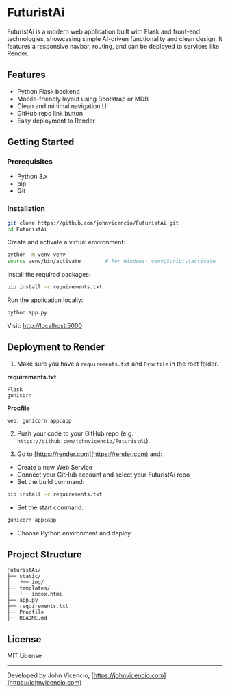 # FuturistAi

FuturistAi is a modern web application built with Flask and front-end technologies, showcasing simple AI-driven functionality and clean design. It features a responsive navbar, routing, and can be deployed to services like Render.

## Features

- Python Flask backend
- Mobile-friendly layout using Bootstrap or MDB
- Clean and minimal navigation UI
- GitHub repo link button
- Easy deployment to Render

## Getting Started

### Prerequisites

- Python 3.x
- pip
- Git

### Installation

```bash
git clone https://github.com/johnvicencio/FuturistAi.git
cd FuturistAi
```

Create and activate a virtual environment:

```bash
python -m venv venv
source venv/bin/activate        # For Windows: venv\Scripts\activate
```

Install the required packages:

```bash
pip install -r requirements.txt
```

Run the application locally:

```bash
python app.py
```

Visit: [http://localhost:5000](http://localhost:5000)

## Deployment to Render

1. Make sure you have a `requirements.txt` and `Procfile` in the root folder.

**requirements.txt**
```
Flask
gunicorn
```

**Procfile**
```
web: gunicorn app:app
```

2. Push your code to your GitHub repo (e.g. `https://github.com/johnvicencio/FuturistAi`).

3. Go to [https://render.com](https://render.com) and:

- Create a new Web Service
- Connect your GitHub account and select your FuturistAi repo
- Set the build command:

```bash
pip install -r requirements.txt
```

- Set the start command:

```bash
gunicorn app:app
```

- Choose Python environment and deploy

## Project Structure

```
FuturistAi/
├── static/
│   └── img/
├── templates/
│   └── index.html
├── app.py
├── requirements.txt
├── Procfile
├── README.md
```

## License

MIT License

---

Developed by John Vicencio, [https://johnvicencio.com](https://johnvicencio.com)

